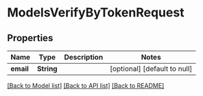 # ModelsVerifyByTokenRequest

## Properties
Name | Type | Description | Notes
------------ | ------------- | ------------- | -------------
**email** | **String** |  | [optional] [default to null]

[[Back to Model list]](../README.md#documentation-for-models) [[Back to API list]](../README.md#documentation-for-api-endpoints) [[Back to README]](../README.md)


